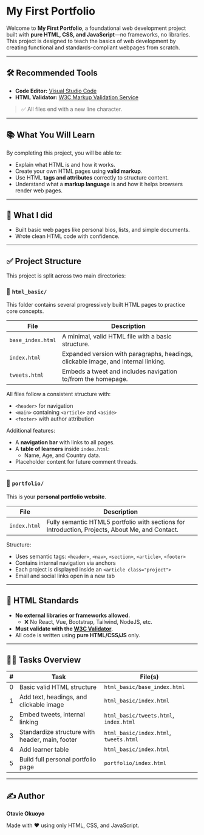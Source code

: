 # My First Portfolio

Welcome to **My First Portfolio**, a foundational web development project built with **pure HTML, CSS, and JavaScript**—no frameworks, no libraries. This project is designed to teach the basics of web development by creating functional and standards-compliant webpages from scratch.

---

## 🛠 Recommended Tools

- **Code Editor:** [Visual Studio Code](https://code.visualstudio.com/)
- **HTML Validator:** [W3C Markup Validation Service](https://validator.w3.org/)

> ✅ All files end with a new line character.

---

## 📚 What You Will Learn

By completing this project, you will be able to:

- Explain what HTML is and how it works.
- Create your own HTML pages using **valid markup**.
- Use HTML **tags and attributes** correctly to structure content.
- Understand what a **markup language** is and how it helps browsers render web pages.

---

## 🚀 What I did

- Built basic web pages like personal bios, lists, and simple documents.
- Wrote clean HTML code with confidence.

---

## ✅ Project Structure

This project is split across two main directories:

### 📁 `html_basic/`

This folder contains several progressively built HTML pages to practice core concepts.

| File              | Description                                                                        |
| ----------------- | ---------------------------------------------------------------------------------- |
| `base_index.html` | A minimal, valid HTML file with a basic structure.                                 |
| `index.html`      | Expanded version with paragraphs, headings, clickable image, and internal linking. |
| `tweets.html`     | Embeds a tweet and includes navigation to/from the homepage.                       |

All files follow a consistent structure with:

- `<header>` for navigation
- `<main>` containing `<article>` and `<aside>`
- `<footer>` with author attribution

Additional features:

- A **navigation bar** with links to all pages.
- A **table of learners** inside `index.html`:
  - Name, Age, and Country data.
- Placeholder content for future comment threads.

---

### 📁 `portfolio/`

This is your **personal portfolio website**.

| File         | Description                                                                                     |
| ------------ | ----------------------------------------------------------------------------------------------- |
| `index.html` | Fully semantic HTML5 portfolio with sections for Introduction, Projects, About Me, and Contact. |

Structure:

- Uses semantic tags: `<header>`, `<nav>`, `<section>`, `<article>`, `<footer>`
- Contains internal navigation via anchors
- Each project is displayed inside an `<article class="project">`
- Email and social links open in a new tab

---

## 🧪 HTML Standards

- **No external libraries or frameworks allowed.**
  - ❌ No React, Vue, Bootstrap, Tailwind, NodeJS, etc.
- **Must validate with the [W3C Validator](https://validator.w3.org/)**.
- All code is written using **pure HTML/CSS/JS** only.

---

## 👨‍💻 Tasks Overview

|   # | Task                                            | File(s)                                |
| --: | ----------------------------------------------- | -------------------------------------- |
|   0 | Basic valid HTML structure                      | `html_basic/base_index.html`           |
|   1 | Add text, headings, and clickable image         | `html_basic/index.html`                |
|   2 | Embed tweets, internal linking                  | `html_basic/tweets.html`, `index.html` |
|   3 | Standardize structure with header, main, footer | `html_basic/index.html`, `tweets.html` |
|   4 | Add learner table                               | `html_basic/index.html`                |
|   5 | Build full personal portfolio page              | `portfolio/index.html`                 |

---

## ✍️ Author

**Otavie Okuoyo**

Made with ❤️ using only HTML, CSS, and JavaScript.
